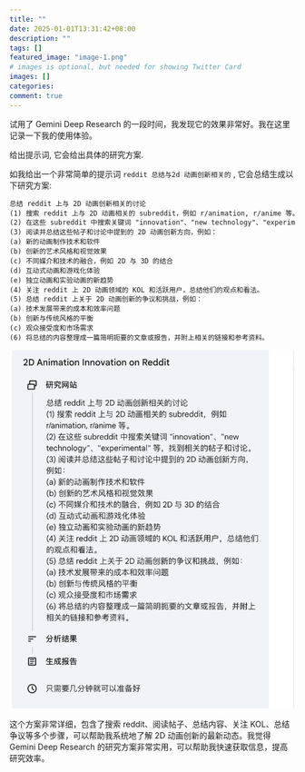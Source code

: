 ```yaml
---
title: ""
date: 2025-01-01T13:31:42+08:00
description: ""
tags: []
featured_image: "image-1.png"
# images is optional, but needed for showing Twitter Card
images: []
categories:
comment: true
---
```


试用了 Gemini Deep Research 的一段时间，我发现它的效果非常好。我在这里记录一下我的使用体验。

给出提示词, 它会给出具体的研究方案.

如我给出一个非常简单的提示词
``` reddit 总结与2d 动画创新相关的 ``` , 它会总结生成以下研究方案:
```markdown
总结 reddit 上与 2D 动画创新相关的讨论
(1) 搜索 reddit 上与 2D 动画相关的 subreddit，例如 r/animation, r/anime 等。
(2) 在这些 subreddit 中搜索关键词 "innovation"、"new technology"、"experimental" 等，找到相关的帖子和讨论。
(3) 阅读并总结这些帖子和讨论中提到的 2D 动画创新方向，例如：
(a) 新的动画制作技术和软件
(b) 创新的艺术风格和视觉效果
(c) 不同媒介和技术的融合，例如 2D 与 3D 的结合
(d) 互动式动画和游戏化体验
(e) 独立动画和实验动画的新趋势
(4) 关注 reddit 上 2D 动画领域的 KOL 和活跃用户，总结他们的观点和看法。
(5) 总结 reddit 上关于 2D 动画创新的争议和挑战，例如：
(a) 技术发展带来的成本和效率问题
(b) 创新与传统风格的平衡
(c) 观众接受度和市场需求
(6) 将总结的内容整理成一篇简明扼要的文章或报告，并附上相关的链接和参考资料。
```

![alt text](image.png)

这个方案非常详细，包含了搜索 reddit、阅读帖子、总结内容、关注 KOL、总结争议等多个步骤，可以帮助我系统地了解 2D 动画创新的最新动态。我觉得 Gemini Deep Research 的研究方案非常实用，可以帮助我快速获取信息，提高研究效率。


